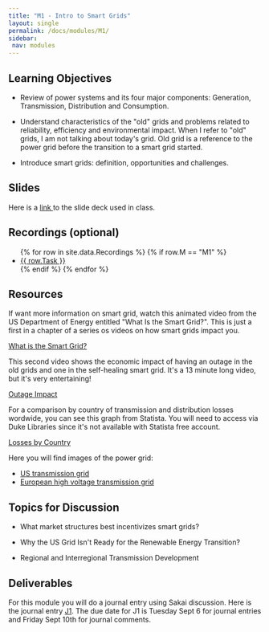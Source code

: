 ```yaml
---
title: "M1 - Intro to Smart Grids"
layout: single
permalink: /docs/modules/M1/
sidebar:
 nav: modules
---
```


## Learning Objectives

* Review of power systems and its four major components: Generation, Transmission, Distribution and Consumption.

* Understand characteristics of the "old" grids and problems related to reliability, efficiency and environmental impact. When I refer to "old" grids, I am not talking about today's grid. Old grid is a reference to the power grid before the transition to a smart grid started.

* Introduce smart grids: definition, opportunities and challenges.

## Slides

Here is a <a href="/docs/modules/PPTS/PSE_M1_F23_IntroSmartGrid.pdf" > link </a> to the slide deck used in class.

## Recordings (optional)
  <ul>
  {% for row in site.data.Recordings %}
  {% if row.M == "M1" %}
  <li> <a href="{{ row.link }}" target="_blank">{{ row.Task }}</a></li>
  {% endif %}
  {% endfor %}
  </ul>

## Resources

If want more information on smart grid, watch this animated video from the US Department of Energy entitled "What Is the Smart Grid?". This is just a first in a chapter of a series os videos on how smart grids impact you.

[What is the Smart Grid?](https://www.youtube.com/watch?v=JwRTpWZReJk)

This second video shows the economic impact of having an outage in the old grids and one in the self-healing smart grid. It's a 13 minute long video, but it's very entertaining!

[Outage Impact](https://www.youtube.com/watch?v=2VGs7FdrSIE)

For a comparison by country of transmission and distribution losses wordwide, you can see this graph from Statista. You will need to access via Duke Libraries since it's not available with  Statista free account.

[Losses by Country](https://www-statista-com.proxy.lib.duke.edu/statistics/246481/transmission-and-distribution-losses-in-selected-countries/)

Here you will find images of the power grid:

* [US transmission grid](https://offgridworld.com/what-is-the-electric-power-grid-u-s-grid-map/)
* [European high voltage transmission grid](http://www.geni.org/globalenergy/library/national_energy_grid/europe/europeannationalelectricitygrid.shtml) 

## Topics for Discussion

* What market structures best incentivizes smart grids? 

* Why the US Grid Isn't Ready for the Renewable Energy Transition?

* Regional and Interregional Transmission Development

## Deliverables

For this module you will do a journal entry using Sakai discussion. Here is the journal entry [J1](https://sakai.duke.edu/portal/site/fc198b90-9d77-4c6b-8708-c9d0d044be5b/tool/26e522a4-84f3-4d97-9ad5-a7c405e8ea92/discussionForum/message/dfAllMessages). The due date for J1 is Tuesday Sept 6 for journal entries and Friday Sept 10th for journal comments.
